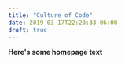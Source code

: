 ```yaml
---
title: "Culture of Code"
date: 2019-03-17T22:20:33-06:00
draft: true
---
```


__Here's some homepage text__




